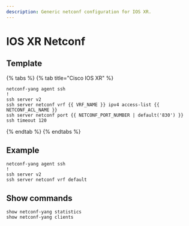 ```yaml
---
description: Generic netconf configuration for IOS XR.
---
```


# IOS XR Netconf

## Template

{% tabs %}
{% tab title="Cisco IOS XR" %}
```jinja2
netconf-yang agent ssh
!
ssh server v2
ssh server netconf vrf {{ VRF_NAME }} ipv4 access-list {{ NETCONF_ACL_NAME }}
ssh server netconf port {{ NETCONF_PORT_NUMBER | default('830') }}
ssh timeout 120
```
{% endtab %}
{% endtabs %}

## Example

```text
netconf-yang agent ssh
!
ssh server v2
ssh server netconf vrf default
```

## Show commands

```text
show netconf-yang statistics
show netconf-yang clients
```

